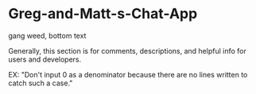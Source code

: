 # Greg-and-Matt-s-Chat-App
gang weed, bottom text


Generally, this section is for comments, descriptions, and helpful info for users and developers.

EX: "Don't input 0 as a denominator because there are no lines written to catch such a case."
